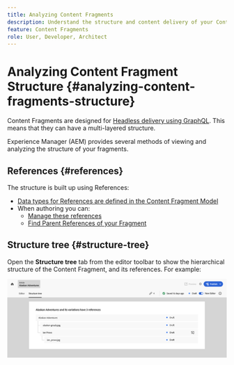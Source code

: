 ```yaml
---
title: Analyzing Content Fragments
description: Understand the structure and content delivery of your Content Fragments. This provides about both headless delivery and page authoring.
feature: Content Fragments
role: User, Developer, Architect
---
```


# Analyzing Content Fragment Structure {#analyzing-content-fragments-structure}

Content Fragments are designed for [Headless delivery using GraphQL](/help/sites-cloud/administering/content-fragments/content-delivery-with-graphql.md). This means that they can have a multi-layered structure. 

<!-- CHECK: is this needed here? is a duplicate >
<!--
![Content Fragments - Structure](assets/cf-contentdelivery-cf-use-with-graphql.png)
-->


Experience Manager (AEM) provides several methods of viewing and analyzing the structure of your fragments.

## References {#references}

The structure is built up using References:

* [Data types for References are defined in the Content Fragment Model](/help/sites-cloud/administering/content-fragments/content-fragment-models.md#using-references-to-form-nested-content)
* When authoring you can:
  * [Manage these references](/help/sites-cloud/administering/content-fragments/authoring.md##manage-references)
  * [Find Parent References of your Fragment](/help/sites-cloud/administering/content-fragments/managing.md#parent-references-fragment)

<!-- CHECK: Replace with snippet? See also authoring.md -->

<!--
## JSON preview {#json-preview}

When developing the models for Content Fragments as part of your AEM headless implementation, you might want to view sample JSON output for a content fragment, as based on a model. For example, to get an idea of how the final output will look. This could be helpful when validating the model JSON structure, maybe with default sample content per data type. With **Copy to clipboard** you can also copy the JSON content to another application.

Select **JSON preview** from the editor toolbar to show the JSON representation of the current fragment. For example:

![Content Fragment Editor - JSON Preview](assets/cf-authoring-json-preview.png)
-->

<!-- CHECK: Replace with snippet? -->

## Structure tree {#structure-tree}

Open the **Structure tree** tab from the editor toolbar to show the hierarchical structure of the Content Fragment, and its references. For example:

<!-- CHECK: screenshot checked 2023.08.07 -->

![Content Fragment Editor - Structure tree](assets/cf-authoring-structure-tree.png)